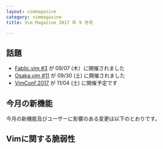 ```yaml
---
layout: vimmagazine
category: vimmagazine
title: Vim Magazine 2017 年 9 月号

---
```


## 話題

*   [Fablic.vim #3](https://fablicvim.connpass.com/event/65469/) が 09/07 (木）に開催されました
*   [Osaka.vim #11](https://osaka-vim.connpass.com/event/64719/) が 09/30 (土) に開催されました
*   [VimConf 2017](http://vim-jp.org/blog/2017/08/04/vimconf2017-venue-and-date-ja.html) が 11/04 (土) に開催予定です

## 今月の新機能

今月の新機能及びユーザーに影響のある変更は以下のとおりです。

## Vimに関する脆弱性
